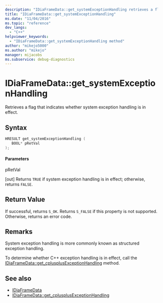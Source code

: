 ```yaml
---
description: "IDiaFrameData::get_systemExceptionHandling retrieves a flag that indicates whether system exception handling is in effect."
title: "IDiaFrameData::get_systemExceptionHandling"
ms.date: "11/04/2016"
ms.topic: "reference"
dev_langs:
  - "C++"
helpviewer_keywords:
  - "IDiaFrameData::get_systemExceptionHandling method"
author: "mikejo5000"
ms.author: "mikejo"
manager: mijacobs
ms.subservice: debug-diagnostics
---
```


# IDiaFrameData::get_systemExceptionHandling

Retrieves a flag that indicates whether system exception handling is in effect.

## Syntax

```c++
HRESULT get_systemExceptionHandling ( 
   BOOL* pRetVal
);
```

#### Parameters

pRetVal

[out] Returns `TRUE` if system exception handling is in effect; otherwise, returns `FALSE`.

## Return Value

If successful, returns `S_OK`. Returns `S_FALSE` if this property is not supported. Otherwise, returns an error code.

## Remarks

System exception handling is more commonly known as structured exception handling.

To determine whether C++ exception handling is in effect, call the [IDiaFrameData::get_cplusplusExceptionHandling](../../debugger/debug-interface-access/idiaframedata-get-cplusplusexceptionhandling.md) method.

## See also

- [IDiaFrameData](../../debugger/debug-interface-access/idiaframedata.md)
- [IDiaFrameData::get_cplusplusExceptionHandling](../../debugger/debug-interface-access/idiaframedata-get-cplusplusexceptionhandling.md)
